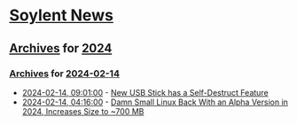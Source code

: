 # [Soylent News](../../../README.md)

## [Archives](../../index.md) for [2024](../index.md)

### [Archives](../../index.md) for [2024-02-14](index.md)

* [2024-02-14, 09:01:00](https://soylentnews.org/article.pl?sid=24/02/13/1852203&from=rss) - [New USB Stick has a Self-Destruct Feature](https://soylentnews.org/article.pl?sid=24/02/13/1852203&from=rss)
* [2024-02-14, 04:16:00](https://soylentnews.org/article.pl?sid=24/02/13/1847235&from=rss) - [Damn Small Linux Back With an Alpha Version in 2024, Increases Size to ~700 MB](https://soylentnews.org/article.pl?sid=24/02/13/1847235&from=rss)
